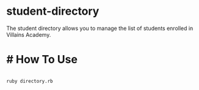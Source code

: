 # student-directory
The student directory allows you to manage the list of students enrolled in Villains Academy.

# # How To Use

```shell

ruby directory.rb
```